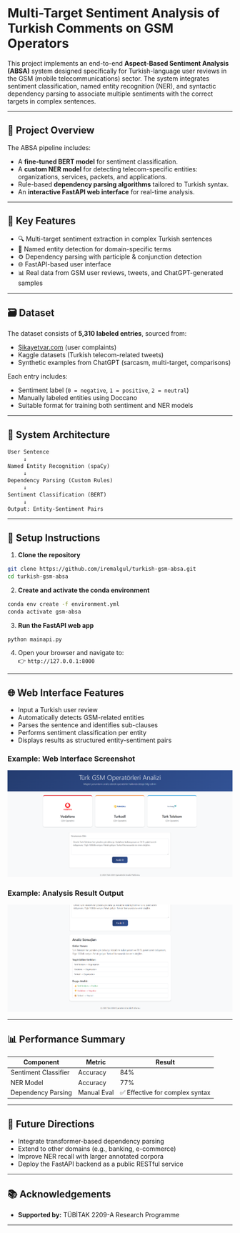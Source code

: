 
# Multi-Target Sentiment Analysis of Turkish Comments on GSM Operators

This project implements an end-to-end **Aspect-Based Sentiment Analysis (ABSA)** system designed specifically for Turkish-language user reviews in the GSM (mobile telecommunications) sector. The system integrates sentiment classification, named entity recognition (NER), and syntactic dependency parsing to associate multiple sentiments with the correct targets in complex sentences.

---

## 🧠 Project Overview

The ABSA pipeline includes:
- A **fine-tuned BERT model** for sentiment classification.
- A **custom NER model** for detecting telecom-specific entities: organizations, services, packets, and applications.
- Rule-based **dependency parsing algorithms** tailored to Turkish syntax.
- An **interactive FastAPI web interface** for real-time analysis.

---

## 📌 Key Features

- 🔍 Multi-target sentiment extraction in complex Turkish sentences  
- 💬 Named entity detection for domain-specific terms  
- ⚙️ Dependency parsing with participle & conjunction detection  
- 🌐 FastAPI-based user interface  
- 📊 Real data from GSM user reviews, tweets, and ChatGPT-generated samples

---

## 🗃️ Dataset

The dataset consists of **5,310 labeled entries**, sourced from:
- [Şikayetvar.com](https://www.sikayetvar.com) (user complaints)
- Kaggle datasets (Turkish telecom-related tweets)
- Synthetic examples from ChatGPT (sarcasm, multi-target, comparisons)

Each entry includes:
- Sentiment label (`0 = negative`, `1 = positive`, `2 = neutral`)  
- Manually labeled entities using Doccano  
- Suitable format for training both sentiment and NER models

---

## 🧩 System Architecture

```
User Sentence
     ↓
Named Entity Recognition (spaCy)
     ↓
Dependency Parsing (Custom Rules)
     ↓
Sentiment Classification (BERT)
     ↓
Output: Entity-Sentiment Pairs
```

---

## 🔧 Setup Instructions

1. **Clone the repository**
```bash
git clone https://github.com/iremalgul/turkish-gsm-absa.git
cd turkish-gsm-absa
```

2. **Create and activate the conda environment**
```bash
conda env create -f environment.yml
conda activate gsm-absa
```

3. **Run the FastAPI web app**
```bash
python mainapi.py
```

4. Open your browser and navigate to:  
👉 `http://127.0.0.1:8000`

---

## 🌐 Web Interface Features

- Input a Turkish user review
- Automatically detects GSM-related entities
- Parses the sentence and identifies sub-clauses
- Performs sentiment classification per entity
- Displays results as structured entity-sentiment pairs

### Example: Web Interface Screenshot
![Web Interface](static/webpage.png)

### Example: Analysis Result Output
![Analysis Result](static/analysis_result.png)

---

## 📊 Performance Summary

| Component             | Metric      | Result |
|-----------------------|-------------|--------|
| Sentiment Classifier  | Accuracy    | 84%    |
| NER Model             | Accuracy    | 77%    |
| Dependency Parsing    | Manual Eval | ✅ Effective for complex syntax |

---

## 🚀 Future Directions

- Integrate transformer-based dependency parsing  
- Extend to other domains (e.g., banking, e-commerce)  
- Improve NER recall with larger annotated corpora  
- Deploy the FastAPI backend as a public RESTful service

---

## 📚 Acknowledgements

- **Supported by:** TÜBİTAK 2209-A Research Programme  
---


